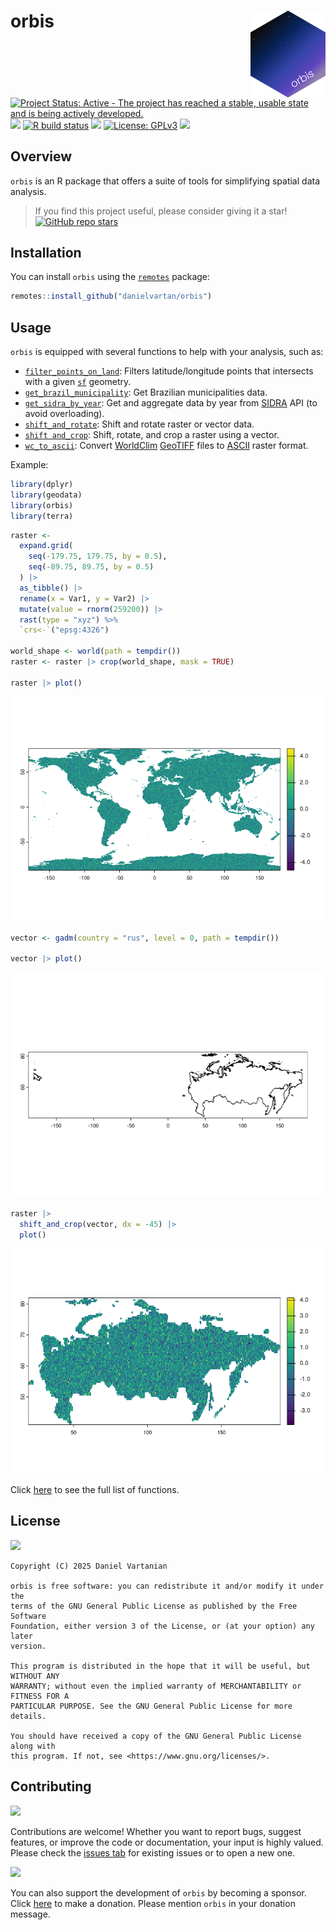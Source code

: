 # orbis <a href = "https://danielvartan.github.io/brandr/"><img src = "man/figures/logo.png" align="right" width="120" /></a>

<!-- quarto render -->

<!-- badges: start -->
[![Project Status: Active - The project has reached a stable, usable
state and is being actively
developed.](https://www.repostatus.org/badges/latest/active.svg)](https://www.repostatus.org/#active)
[![](https://www.r-pkg.org/badges/version/orbis)](https://cran.r-project.org/package=orbis)
[![R build
status](https://github.com/danielvartan/orbis/workflows/R-CMD-check.yaml/badge.svg)](https://github.com/danielvartan/orbis/actions)
[![](https://codecov.io/gh/danielvartan/orbis/branch/main/graph/badge.svg)](https://app.codecov.io/gh/danielvartan/orbis)
[![License:
GPLv3](https://img.shields.io/badge/license-GPLv3-bd0000.svg)](https://www.gnu.org/licenses/gpl-3.0)
[![](https://img.shields.io/badge/Contributor%20Covenant-2.1-4baaaa.svg)](CODE_OF_CONDUCT.md)
<!-- badges: end -->

## Overview

`orbis` is an R package that offers a suite of tools for simplifying
spatial data analysis.

> If you find this project useful, please consider giving it a star!  
> [![GitHub repo
> stars](https://img.shields.io/github/stars/danielvartan/orbis)](https://github.com/danielvartan/orbis/)

## Installation

You can install `orbis` using the
[`remotes`](https://github.com/r-lib/remotes) package:

``` r
remotes::install_github("danielvartan/orbis")
```

## Usage

`orbis` is equipped with several functions to help with your analysis,
such as:

- [`filter_points_on_land`](https://danielvartan.github.io/orbis/reference/Filter_points_on_land.html):
  Filters latitude/longitude points that intersects with a given
  [`sf`](https://r-spatial.github.io/sf/) geometry.
- [`get_brazil_municipality`](https://danielvartan.github.io/orbis/reference/get_brazil_municipality.html):
  Get Brazilian municipalities data.
- [`get_sidra_by_year`](https://danielvartan.github.io/orbis/reference/get_sidra_by_year.html):
  Get and aggregate data by year from
  [SIDRA](https://sidra.ibge.gov.br/) API (to avoid overloading).
- [`shift_and_rotate`](https://danielvartan.github.io/orbis/reference/shift_and_rotate.html):
  Shift and rotate raster or vector data.
- [`shift and_crop`](https://danielvartan.github.io/orbis/reference/shift_and_crop.html):
  Shift, rotate, and crop a raster using a vector.
- [`wc_to_ascii`](https://danielvartan.github.io/orbis/reference/wc_to_ascii.html):
  Convert [WorldClim](https://worldclim.org/)
  [GeoTIFF](https://en.wikipedia.org/wiki/GeoTIFF) files to
  [ASCII](https://en.wikipedia.org/wiki/Esri_grid) raster format.

Example:

``` r
library(dplyr)
library(geodata)
library(orbis)
library(terra)
```

``` r
raster <-
  expand.grid(
    seq(-179.75, 179.75, by = 0.5),
    seq(-89.75, 89.75, by = 0.5)
  ) |>
  as_tibble() |>
  rename(x = Var1, y = Var2) |>
  mutate(value = rnorm(259200)) |>
  rast(type = "xyz") %>%
  `crs<-`("epsg:4326")

world_shape <- world(path = tempdir())
raster <- raster |> crop(world_shape, mask = TRUE)

raster |> plot()
```

![](man/figures/readme-shift-and-crop-1-1.png)

``` r
vector <- gadm(country = "rus", level = 0, path = tempdir())

vector |> plot()
```

![](man/figures/readme-shift-and-crop-2-1.png)

``` r
raster |>
  shift_and_crop(vector, dx = -45) |>
  plot()
```

![](man/figures/readme-shift-and-crop-3-1.png)

Click [here](https://danielvartan.github.io/orbis/reference/) to see the
full list of functions.

## License

[![](https://img.shields.io/badge/license-GPLv3-bd0000.svg)](https://www.gnu.org/licenses/gpl-3.0)

``` text
Copyright (C) 2025 Daniel Vartanian

orbis is free software: you can redistribute it and/or modify it under the
terms of the GNU General Public License as published by the Free Software
Foundation, either version 3 of the License, or (at your option) any later
version.

This program is distributed in the hope that it will be useful, but WITHOUT ANY
WARRANTY; without even the implied warranty of MERCHANTABILITY or FITNESS FOR A
PARTICULAR PURPOSE. See the GNU General Public License for more details.

You should have received a copy of the GNU General Public License along with
this program. If not, see <https://www.gnu.org/licenses/>.
```

## Contributing

[![](https://img.shields.io/badge/Contributor%20Covenant-2.1-4baaaa.svg)](CODE_OF_CONDUCT.md)

Contributions are welcome! Whether you want to report bugs, suggest
features, or improve the code or documentation, your input is highly
valued. Please check the [issues
tab](https://github.com/danielvartan/orbis/issues) for existing issues
or to open a new one.

[![](https://img.shields.io/static/v1?label=Sponsor&message=%E2%9D%A4&logo=GitHub&color=%23fe8e86)](https://github.com/sponsors/danielvartan)

You can also support the development of `orbis` by becoming a sponsor.
Click [here](https://github.com/sponsors/danielvartan) to make a
donation. Please mention `orbis` in your donation message.
